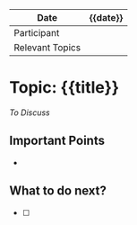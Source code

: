|Date| {{date}} |
|-|-|
|Participant||
|Relevant Topics||

# Topic: {{title}}
_To Discuss_

## Important Points
- 

## What to do next?
- [ ] 
